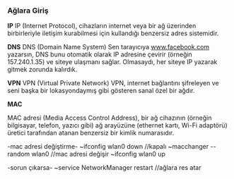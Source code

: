 ### Ağlara Giriş

**IP**
IP (Internet Protocol), cihazların internet veya bir ağ üzerinden birbirleriyle iletişim kurabilmesi için kullandığı benzersiz adres sistemidir.

**DNS**
DNS (Domain Name System)
Sen tarayıcıya www.facebook.com yazarsın, DNS bunu otomatik olarak IP adresine çevirir (örneğin 157.240.1.35) ve siteye ulaşmanı sağlar.
Olmasaydı, her siteye IP yazarak gitmek zorunda kalırdık.

**VPN**
VPN (Virtual Private Network)
VPN, internet bağlantını şifreleyen ve seni başka bir lokasyondaymış gibi gösteren sanal özel bir ağdır.

**MAC**

MAC adresi (Media Access Control Address), bir ağ cihazının (örneğin bilgisayar, telefon, yazıcı gibi) ağ arayüzüne (ethernet kartı, Wi-Fi adaptörü) üretici tarafından atanan benzersiz bir kimlik numarasıdır.

-mac adresi değiştirme-
~ifconfig wlan0 down //kapalı
~macchanger --random wlan0 //mac adresi değişir
~ifconfig wlan0 up

-sorun çıkarsa-
~service NetworkManager restart //ağlara res atar
